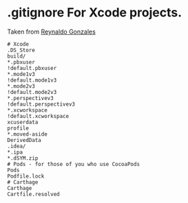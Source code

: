 
# .gitignore For Xcode projects.
Taken from [Reynaldo Gonzales](https://github.com/reygonzales)


```Shell
# Xcode
.DS_Store
build/
*.pbxuser
!default.pbxuser
*.mode1v3
!default.mode1v3
*.mode2v3
!default.mode2v3
*.perspectivev3
!default.perspectivev3
*.xcworkspace
!default.xcworkspace
xcuserdata
profile
*.moved-aside
DerivedData
.idea/
*.ipa
*.dSYM.zip
# Pods - for those of you who use CocoaPods
Pods
Podfile.lock
# Carthage
Carthage
Cartfile.resolved
```
